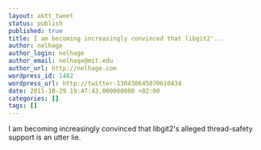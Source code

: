 ```yaml
---
layout: aktt_tweet
status: publish
published: true
title: I am becoming increasingly convinced that libgit2'...
author: nelhage
author_login: nelhage
author_email: nelhage@mit.edu
author_url: http://nelhage.com
wordpress_id: 1482
wordpress_url: http://twitter-130430645070610434
date: 2011-10-29 19:47:43.000000000 +02:00
categories: []
tags: []
---
```

I am becoming increasingly convinced that libgit2's alleged thread-safety support is an utter lie.
